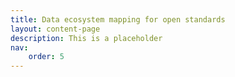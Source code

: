 ```yaml
---
title: Data ecosystem mapping for open standards
layout: content-page
description: This is a placeholder
nav:
    order: 5
---
```


